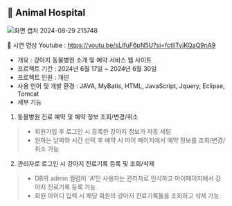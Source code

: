 ## 🐶 Animal Hospital

  ![화면 캡처 2024-08-29 215748](https://github.com/user-attachments/assets/97a936c1-bd6f-4dc8-9452-b64c659afe02)

🎥 시연 영상 Youtube : https://youtu.be/sLIfuF6pN5U?si=fctliTyjKQaQ9nA9
  
- 개요 : 강아지 동물병원 소개 및 예약 서비스 웹 사이트
- 프로젝트 기간 : 2024년 6월 17일 ~ 2024년 6월 30일
- 프로젝트 인원 : 개인
- 사용 언어 및 개발 환경 : JAVA, MyBatis, HTML, JavaScript, Jquery, Eclipse, Tomcat
- 세부 기능
1. 동물병원 진료 예약 및 예약 정보 조회/변경/취소
> - 회원가입 후 로그인 시 등록한 강아지 정보가 자동 세팅
> - 원하는 날짜와 시간 선택 후 예약 시 마이 페이지에서 예약 정보를 조회/변경/취소 가능
2. 관리자로 로그인 시 강아지 진료기록 등록 및 조회/삭제
> - DB의 admin 컬럼이 'A'인 사용자는 관리자로 인식하고 마이페이지에서 강아지 진료기록 등록 가능
> - 회원 아이디 입력 시 해당 회원의 강아지 진료기록들을 조회하고 삭제 가능

